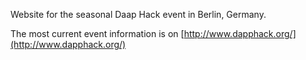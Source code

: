 Website for the seasonal Daap Hack event in Berlin, Germany.

The most current event information is on [http://www.dapphack.org/](http://www.dapphack.org/)
